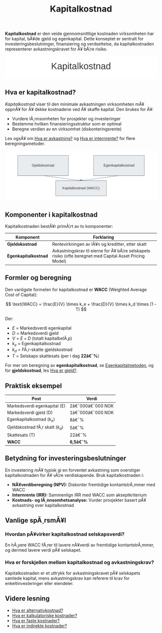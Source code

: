﻿---
title: "Kapitalkostnad"
meta_title: "Kapitalkostnad"
meta_description: '**Kapitalkostnad** er den veide gjennomsnittlige kostnaden virksomheten har for kapital, bÃ¥de gjeld og egenkapital. Dette konseptet er sentralt for investering...'
slug: kapitalkostnad
type: blog
layout: pages/single
---

**Kapitalkostnad** er den veide gjennomsnittlige kostnaden virksomheten har for kapital, bÃ¥de gjeld og egenkapital. Dette konseptet er sentralt for investeringsbeslutninger, finansiering og verdsettelse, da kapitalkostnaden representerer avkastningskravet for Ã¥ bÃ¦re risiko.

![Kapitalkostnad](kapitalkostnad-image.svg)

## Hva er kapitalkostnad?

*Kapitalkostnad* viser til den minimale avkastningen virksomheten mÃ¥ oppnÃ¥ for Ã¥ dekke kostnadene ved Ã¥ skaffe kapital. Den brukes for Ã¥:

* Vurdere lÃ¸nnsomheten for prosjekter og investeringer
* Bestemme hvilken finansieringsstruktur som er optimal
* Beregne verdien av en virksomhet (diskonteringsrente)

Les ogsÃ¥ om [Hva er avkastning?](/blogs/regnskap/hva-er-avkastning "Hva er Avkastning? Komplett Guide til Investeringsavkastning og Beregning") og [Hva er internrente?](/blogs/regnskap/internrente "Hva er Internrente? Guide til IRR og Investeringsanalyse") for flere beregningsmetoder.

![Kapitalkostnad Oversikt](kapitalkostnad-oversikt.svg)

## Komponenter i kapitalkostnad

Kapitalkostnaden bestÃ¥r primÃ¦rt av to komponenter:

| Komponent             | Forklaring                                                                                               |
|-----------------------|----------------------------------------------------------------------------------------------------------|
| **Gjeldskostnad**     | Rentevirkningen av lÃ¥n og kreditter, etter skatt                                                        |
| **Egenkapitalkostnad** | Avkastningskrav til eierne for Ã¥ bÃ¦re selskapets risiko (ofte beregnet med Capital Asset Pricing Model) |

## Formler og beregning

Den vanligste formelen for kapitalkostnad er **WACC** (Weighted Average Cost of Capital):

$$
\text{WACC} = \frac{E}{V} \times k_e + \frac{D}{V} \times k_d \times (1 - T)
$$

Der:

* $E$ = Markedsverdi egenkapital  
* $D$ = Markedsverdi gjeld  
* $V$ = $E + D$ (totalt kapitalbelÃ¸p)  
* $k_e$ = Egenkapitalkostnad  
* $k_d$ = FÃ¸r-skatte gjeldskostnad  
* $T$ = Selskaps skattesats (per i dag **22â€¯%**)

For mer om beregning av **egenkapitalkostnad**, se [Egenkapitalmetoden](/blogs/regnskap/egenkapitalmetoden "Egenkapitalmetoden “ Avkastningskrav pÃ¥ egenkapital i regnskap"), og for **gjeldskostnad**, les [Hva er gjeld?](/blogs/regnskap/hva-er-gjeld "Hva er Gjeld? Guide til Gjeldstyper og RegnskapsfÃ¸ring").

## Praktisk eksempel

| Post                            | Verdi            |
|---------------------------------|------------------|
| Markedsverdi egenkapital (E)    | 2â€¯000â€¯000 NOK    |
| Markedsverdi gjeld (D)          | 1â€¯000â€¯000 NOK    |
| Egenkapitalkostnad ($k_e$)      | 8â€¯%              |
| Gjeldskostnad fÃ¸r skatt ($k_d$) | 5â€¯%              |
| Skattesats (T)                  | 22â€¯%             |
| **WACC**                        | **6,5â€¯%**        |

## Betydning for investeringsbeslutninger

En investering mÃ¥ typisk gi en forventet avkastning som overstiger kapitalkostnaden for Ã¥ vÃ¦re verdiskapende. Bruk kapitalkostnaden i:

* **NÃ¥verdiberegning (NPV):** Diskonter fremtidige kontantstrÃ¸mmer med WACC  
* **Internrente (IRR):** Sammenlign IRR med WACC som akseptkriterium  
* **Kostnads- og lÃ¸nnsomhetsanalyse:** Vurder prosjekter basert pÃ¥ avkastning over kapitalkostnad  

## Vanlige spÃ¸rsmÃ¥l

### Hvordan pÃ¥virker kapitalkostnad selskapsverdi?

En hÃ¸yere WACC fÃ¸rer til lavere nÃ¥verdi av fremtidige kontantstrÃ¸mmer, og dermed lavere verdi pÃ¥ selskapet.

### Hva er forskjellen mellom kapitalkostnad og avkastningskrav?

Kapitalkostnaden er et uttrykk for avkastningskravet pÃ¥ selskapets samlede kapital, mens avkastningskrav kan referere til krav for enkeltinvesteringer eller eiendeler.

## Videre lesning

* [Hva er alternativkostnad?](/blogs/regnskap/alternativkostnad "Hva er Alternativkostnad? Komplett Guide til Alternativkostnad og Beslutningsanalyse")  
* [Hva er kalkulatoriske kostnader?](/blogs/regnskap/kalkulatoriske-kostnader "Hva er Kalkulatoriske kostnader? Guide til kalkulatoriske kostnader og Regnskapsanalyse")  
* [Hva er faste kostnader?](/blogs/regnskap/faste-kostnader "Hva er Faste kostnader? Definisjon og Eksempler")  
* [Hva er indirekte kostnader?](/blogs/regnskap/hva-er-indirekte-kostnader "Hva er Indirekte kostnader? Definisjon, Eksempler og RegnskapsfÃ¸ring")






